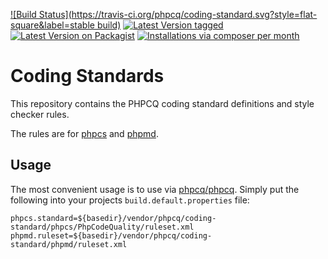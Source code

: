 [![Build Status](https://travis-ci.org/phpcq/coding-standard.svg?style=flat-square&label=stable build)](https://travis-ci.org/phpcq/coding-standard)
[![Latest Version tagged](http://img.shields.io/github/tag/phpcq/coding-standard.svg?style=flat-square)](https://github.com/phpcq/coding-standard/tags)
[![Latest Version on Packagist](http://img.shields.io/packagist/v/phpcq/coding-standard.svg?style=flat-square)](https://packagist.org/packages/phpcq/coding-standard)
[![Installations via composer per month](http://img.shields.io/packagist/dm/phpcq/coding-standard.svg?style=flat-square)](https://packagist.org/packages/phpcq/coding-standard)

Coding Standards
================

This repository contains the PHPCQ coding standard definitions and style checker rules.

The rules are for [phpcs](https://github.com/squizlabs/PHP_CodeSniffer) and [phpmd](https://github.com/phpmd/phpmd).

Usage
-----

The most convenient usage is to use via [phpcq/phpcq](https://github.com/phpcq/phpcq).
Simply put the following into your projects `build.default.properties` file:

```
phpcs.standard=${basedir}/vendor/phpcq/coding-standard/phpcs/PhpCodeQuality/ruleset.xml
phpmd.ruleset=${basedir}/vendor/phpcq/coding-standard/phpmd/ruleset.xml
```
